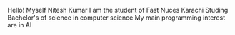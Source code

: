 Hello! Myself Nitesh Kumar
I am the student of Fast Nuces Karachi 
Studing Bachelor's of science in computer science 
My main programming interest are in AI 
